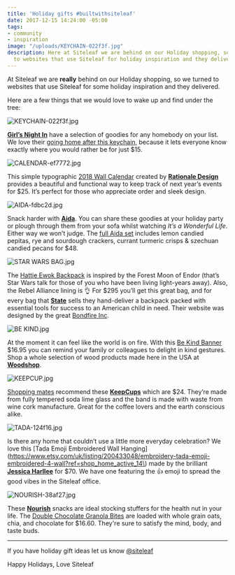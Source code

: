 ```yaml
---
title: 'Holiday gifts #builtwithsiteleaf'
date: 2017-12-15 14:24:00 -05:00
tags:
- community
- inspiration
image: "/uploads/KEYCHAIN-022f3f.jpg"
description: Here at Siteleaf we are behind on our Holiday shopping, so we turned
  to websites that use Siteleaf for holiday inspiration and they delivered.
---
```


At Siteleaf we are **really** behind on our Holiday shopping, so we turned to websites that use Siteleaf for some holiday inspiration and they delivered. 

Here are a few things that we would love to wake up and find under the tree:

![KEYCHAIN-022f3f.jpg](/uploads/KEYCHAIN-022f3f.jpg)

[**Girl’s Night In**](https://shop.girlsnightin.co) have a selection of goodies for any homebody on your list. We love their [going home after this keychain](https://shop.girlsnightin.co/collections/apparel/products/keychain), because it lets everyone know exactly where you would rather be for just $15. 




![CALENDAR-ef7772.jpg](/uploads/CALENDAR-ef7772.jpg)

This simple typographic [2018 Wall Calendar](https://rationale-design.com/shop/sans-wall-calendar/) created by [**Rationale Design**](https://rationale-design.com/) provides a beautiful and functional way to keep track of next year’s events for $25. It’s perfect for those who appreciate order and sleek design.

![AIDA-fdbc2d.jpg](/uploads/AIDA-fdbc2d.jpg)

Snack harder with [**Aida**](https://www.aidaeats.com). You can share these goodies at your holiday party or plough through them from your sofa whilst watching *It’s a Wonderful Life*. Either way we won’t judge. The [full Aida set](https://www.aidaeats.com/products/the-full-set) includes lemon candied pepitas, rye and sourdough crackers, currant turmeric crisps & szechuan candied pecans for $48. 

![STAR WARS BAG.jpg](/uploads/STAR%20WARS%20BAG.jpg)

The [Hattie Ewok Backpack](https://www.statebags.com/products/hattie-ewok) is inspired by the Forest Moon of Endor (that’s Star Wars talk for those of you who have been living light-years away). Also, the Rebel Alliance lining is 👌 For $295 you’ll get this great bag, and for every bag that [**State**](https://www.statebags.com) sells they hand-deliver a backpack packed with essential tools for success to an American child in need. Their website was designed by the great [Bondfire Inc](http://bondfireinc.com/work/state-bags-e-commerce-design-development/). 

![BE KIND.jpg](/uploads/BE%20KIND.jpg)

At the moment it can feel like the world is on fire. With this [Be Kind Banner](https://www.etsy.com/listing/540974808/be-kind-banner-wood-banner-wood-sign) $16.95 you can remind your family or colleagues to delight in kind gestures. Shop a whole selection of wood products made here in the USA at [**Woodshop**](http://www.woodshopusa.com). 

![KEEPCUP.jpg](/uploads/KEEPCUP.jpg)

[Shopping mates](https://shoppingmates.siroop.ch/blog/nachhaltige-weihnachtsgeschenke/) recommend these [**KeepCups**](http://us.keepcup.com/keepcup-series/tasting-notes-brew-cork-series/fika.html) which are $24. They’re made from fully tempered soda lime glass and the band is made with waste from wine cork manufacture. Great for the coffee lovers and the earth conscious alike. 

![TADA-124f16.jpg](/uploads/TADA-124f16.jpg)

Is there any home that couldn’t use a little more everyday celebration? We love this [Tada Emoji Embroidered Wall Hanging](https://www.etsy.com/uk/listing/200433048/embroidery-tada-emoji-embroidered-4-wall?ref=shop_home_active_14\) made by the brilliant [**Jessica Harllee**](http://jessicaharllee.com) for $70. We have one featuring the 👍 emoji to spread the good vibes in the Siteleaf office. 

![NOURISH-38af27.jpg](/uploads/NOURISH-38af27.jpg)

These [**Nourish**](https://nourishsnacks.com) snacks are ideal stocking stuffers for the health nut in your life. The [Double Chocolate Granola Bites](https://nourishsnacks.com/snacks/double-chocolate/) are loaded with whole grain oats, chia, and chocolate for $16.60. They're sure to satisfy the mind, body, and taste buds. 

***

If you have holiday gift ideas let us know [@siteleaf](https://twitter.com/siteleaf)

Happy Holidays, 
Love Siteleaf